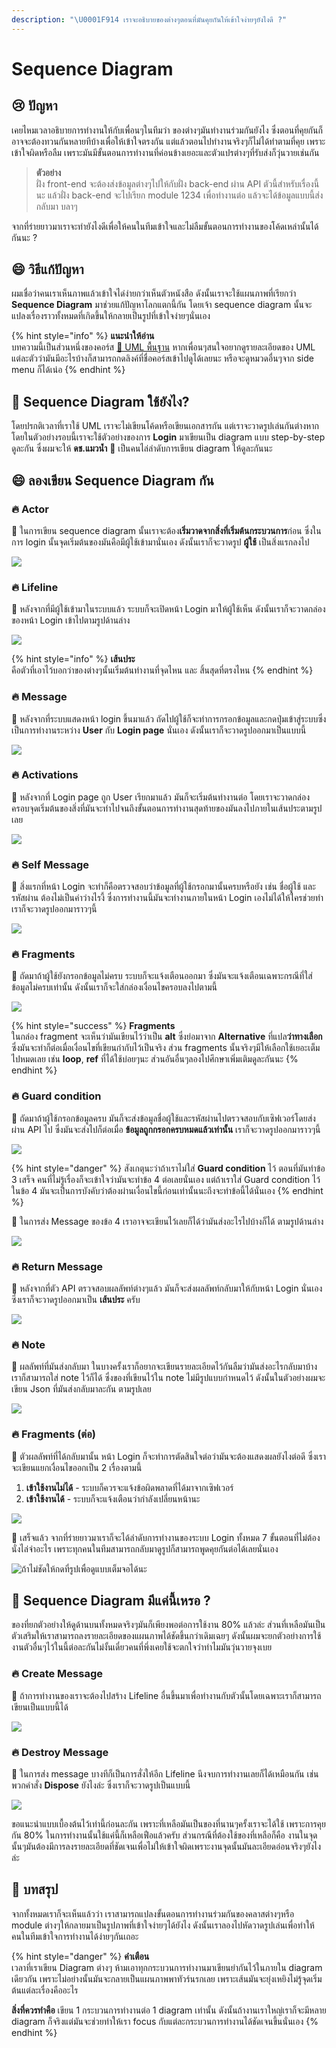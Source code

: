 ```yaml
---
description: "\U0001F914 เราจะอธิบายของต่างๆตอนที่มันคุยกันให้เข้าใจง่ายๆยังไงดี ?"
---
```


# Sequence Diagram

## 😢 ปัญหา

เคยไหมเวลาอธิบายการทำงานให้กับเพื่อนๆในทีมว่า ของต่างๆมันทำงานร่วมกันยังไง ซึ่งตอนที่คุยกันก็อาจจะต้องทวนกันหลายทีบ้างเพื่อให้เข้าใจตรงกัน แต่แล้วตอนไปทำงานจริงๆก็ไม่ได้ทำตามที่คุย เพราะเข้าใจผิดหรือลืม เพราะมันมีขั้นตอนการทำงานที่ค่อนข้างเยอะและตัวแปรต่างๆที่รับส่งก็วุ่นวายเช่นกัน

> **ตัวอย่าง**  
> ฝั่ง front-end จะต้องส่งข้อมูลต่างๆไปให้กับฝั่ง back-end ผ่าน API ตัวนี้สำหรับเรื่องนี้นะ แล้วฝั่ง back-end จะไปเรียก module 1234 เพื่อทำงานต่อ แล้วจะได้ข้อมูลแบบนี้ส่งกลับมา บลาๆ

จากที่ร่ายยาวมาเราจะทำยังไงดีเพื่อให้คนในทีมเข้าใจและไม่ลืมขั้นตอนการทำงานของโค้ดเหล่านั้นได้กันนะ ?

## 😄 วิธีแก้ปัญหา

ผมเชื่อว่าคนเราเห็นภาพแล้วเข้าใจได่ง่ายกว่าเห็นตัวหนังสือ ดังนั้นเราจะใช้แผนภาพที่เรียกว่า **Sequence Diagram** มาช่วยแก้ปัญหาโลกแตกนี้กัน โดยเจ้า sequence diagram นั้นจะแปลงเรื่องราวทั้งหมดที่เกิดขึ้นให้กลายเป็นรูปที่เข้าใจง่ายๆนั่นเอง

{% hint style="info" %}
**แนะนำให้อ่าน**  
บทความนี้เป็นส่วนหนึ่งของคอร์ส [👶 UML พื้นฐาน](https://saladpuk.gitbook.io/learn/basic/uml) หากเพื่อนๆสนใจอยากดูรายละเอียดของ UML แต่ละตัวว่ามันมีอะไรบ้างก็สามารถกดลิงค์ที่ชื่อคอร์สเข้าไปดูได้เลยนะ หรือจะดูหมวดอื่นๆจาก side menu ก็ได้เน่อ
{% endhint %}

## 🤔 Sequence Diagram ใช้ยังไง?

โดยปรกติเวลาที่เราใช้ UML เราจะไม่เขียนโค้ดหรือเขียนเอกสารกัน แต่เราจะวาดรูปเล่นกันต่างหาก โดยในตัวอย่างรอบนี้เราจะใช้ตัวอย่างของการ **Login** มาเขียนเป็น diagram แบบ step-by-step ดูละกัน ซึ่งผมจะให้ **ดช.แมวน้ำ** 🧔 เป็นคนไล่ลำดับการเขียน diagram ให้ดูละกันนะ

## 😄 ลองเขียน Sequence Diagram กัน

### 🔥 Actor

🧔 ในการเขียน sequence diagram นั้นเราจะต้อง**เริ่มวาดจากสิ่งที่เริ่มต้นกระบวนการ**ก่อน ซึ่งในการ login นั้นจุดเริ่มต้นของมันคือมีผู้ใช้เข้ามานั่นเอง ดังนั้นเราก็จะวาดรูป **ผู้ใช้** เป็นสิ่งแรกลงไป

![](../../.gitbook/assets/image%20%2837%29.png)

### 🔥 Lifeline

🧔 หลังจากที่มีผู้ใช้เข้ามาในระบบแล้ว ระบบก็จะเปิดหน้า Login มาให้ผู้ใช้เห็น ดังนั้นเราก็จะวาดกล่องของหน้า Login เข้าไปตามรูปด้านล่าง

![](../../.gitbook/assets/image%20%2862%29.png)

{% hint style="info" %}
**เส้นประ**  
คือตัวที่เอาไว้บอกว่าของต่างๆนั้นเริ่มต้นทำงานที่จุดไหน และ สิ้นสุดที่ตรงไหน
{% endhint %}

### 🔥 Message

🧔 หลังจากที่ระบบแสดงหน้า login ขึ้นมาแล้ว ถัดไปผู้ใช้ก็จะทำการกรอกข้อมูลและกดปุ่มเข้าสู่ระบบซึ่งเป็นการทำงานระหว่าง **User** กับ **Login page** นั่นเอง ดังนั้นเราก็จะวาดรูปออกมาเป็นแบบนี้

![](../../.gitbook/assets/image%20%28330%29.png)

### 🔥 **Activations**

🧔 หลังจากที่ Login page ถูก User เรียกมาแล้ว มันก็จะเริ่มต้นทำงานต่อ โดยเราจะวาดกล่องครอบจุดเริ่มต้นของสิ่งที่มันจะทำไปจนถึงขั้นตอนการทำงานสุดท้ายของมันลงไปภายในเส้นประตามรูปเลย

![](../../.gitbook/assets/image%20%28188%29.png)

###  🔥 **Self Message**

🧔 สิ่งแรกที่หน้า Login จะทำก็คือตรวจสอบว่าข้อมูลที่ผู้ใช้กรอกมานั้นครบหรือยัง เช่น ชื่อผู้ใช้ และ รหัสผ่าน ต้องไม่เป็นค่าว่างไรงี้ ซึ่งการทำงานนี้มันจะทำงานภายในหน้า Login เองไม่ได้ให้ใครช่วยทำ เราก็จะวาดรูปออกมาราวๆนี้

![](../../.gitbook/assets/image%20%28557%29.png)

### 🔥 Fragments

🧔 ถัดมาถ้าผู้ใช้ยังกรอกข้อมูลไม่ครบ ระบบก็จะแจ้งเตือนออกมา ซึ่งมันจะแจ้งเตือนเฉพาะกรณีที่ใส่ข้อมูลไม่ครบเท่านั้น ดังนั้นเราก็จะใส่กล่องเงื่อนไขครอบลงไปตามนี้

![](../../.gitbook/assets/image%20%28469%29.png)

{% hint style="success" %}
**Fragments**  
ในกล่อง fragment จะเห็นว่ามันเขียนไว้ว่าเป็น **alt** ซึ่งย่อมาจาก **Alternative** ที่แปล**ว่าทางเลือก** ซึ่งมันจะทำก็ต่อเมื่อเงื่อนไขที่เขียนกำกับไว้เป็นจริง ส่วน fragments นั้นจริงๆมีให้เลือกใช้เยอะเต็มไปหมดเลย เช่น **loop**, **ref** ที่ได้ใช้บ่อยๆนะ ส่วนอันอื่นๆลองไปศึกษาเพิ่มเติมดูละกันนะ
{% endhint %}

### 🔥 Guard condition

🧔 ถัดมาถ้าผู้ใช้กรอกข้อมูลครบ มันก็จะส่งข้อมูลชื่อผู้ใช้และรหัสผ่านไปตรวจสอบกับเซิฟเวอร์โดยส่งผ่าน API ไป ซึ่งมันจะส่งไปก็ต่อเมื่อ **ข้อมูลถูกกรอกครบหมดแล้วเท่านั้น** เราก็จะวาดรูปออกมาราวๆนี้

![](../../.gitbook/assets/image%20%28464%29.png)

{% hint style="danger" %}
สังเกตุนะว่าถ้าเราไม่ใส่ **Guard condition** ไว้ ตอนที่มันทำข้อ 3 เสร็จ คนที่ไม่รู้เรื่องก็จะเข้าใจว่ามันจะทำข้อ 4 ต่อเลยนั่นเอง แต่ถ้าเราใส่ Guard condition ไว้ในข้อ 4 มันจะเป็นการบังคับว่าต้องผ่านเงื่อนไขนี้ก่อนเท่านั้นนะถึงจะทำข้อนี้ได้นั่นเอง
{% endhint %}

🧔 ในการส่ง Message ของข้อ 4 เราอาจจะเขียนไว้เลยก็ได้ว่ามันส่งอะไรไปบ้างก็ได้ ตามรูปด้านล่าง

![](../../.gitbook/assets/image%20%28315%29.png)

### 🔥 Return Message

🧔 หลังจากที่ตัว API ตรวจสอบผลลัพท์ต่างๆแล้ว มันก็จะส่งผลลัพท์กลับมาให้กับหน้า Login นั่นเอง ซึ่งเราก็จะวาดรูปออกมาเป็น **เส้นประ** ครับ

![](../../.gitbook/assets/image%20%28244%29.png)

### 🔥 Note

🧔 ผลลัพท์ที่มันส่งกลับมา ในบางครั้งเราก็อยากจะเขียนรายละเอียดไว้กันลืมว่ามันส่งอะไรกลับมาบ้าง เราก็สามารถใส่ note ไว้ก็ได้ ซึ่งของที่เขียนไว้ใน note ไม่มีรูปแบบกำหนดไว้ ดังนั้นในตัวอย่างผมจะเขียน Json ที่มันส่งกลับมาละกัน ตามรูปเลย

![](../../.gitbook/assets/image%20%28150%29.png)

### 🔥 Fragments \(ต่อ\)

🧔 ตัวผลลัพท์ที่ได้กลับมานั้น หน้า Login ก็จะทำการตัดสินใจต่อว่ามันจะต้องแสดงผลยังไงต่อดี ซึ่งเราจะเขียนแยกเงื่อนไขออกเป็น 2 เรื่องตามนี้

1. **เข้าใช้งานไม่ได้** - ระบบก็ควรจะแจ้งข้อผิดพลาดที่ได้มาจากเซิฟเวอร์ 
2. **เข้าใช้งานได้** - ระบบก็จะแจ้งเตือนว่ากำลังเปลี่ยนหน้านะ 

![](../../.gitbook/assets/image%20%28142%29.png)

🧔 เสร็จแล้ว จากที่ร่ายยาวมาเราก็จะได้ลำดับการทำงานของระบบ Login ทั้งหมด 7 ขั้นตอนที่ไม่ต้องนั่งไล่จำอะไร เพราะทุกคนในทีมสามารถกลับมาดูรูปก็สามารถพูดคุยกันต่อได้เลยนั่นเอง

![&#xE16;&#xE49;&#xE32;&#xE44;&#xE21;&#xE48;&#xE0A;&#xE31;&#xE14;&#xE43;&#xE2B;&#xE49;&#xE01;&#xE14;&#xE17;&#xE35;&#xE48;&#xE23;&#xE39;&#xE1B;&#xE40;&#xE1E;&#xE37;&#xE48;&#xE2D;&#xE14;&#xE39;&#xE41;&#xE1A;&#xE1A;&#xE40;&#xE15;&#xE47;&#xE21;&#xE08;&#xE2D;&#xE44;&#xE14;&#xE49;&#xE19;&#xE30;](../../.gitbook/assets/image%20%28151%29.png)

## 🤔 Sequence Diagram มีแค่นี้เหรอ ?

ของที่ยกตัวอย่างให้ดูด้านบนทั้งหมดจริงๆมันก็เพียงพอต่อการใช้งาน 80% แล้วล่ะ ส่วนที่เหลือมันเป็นตัวเสริมให้เราสามารถลงรายละเอียดของแผนภาพได้ชัดขึ้นกว่าเดิมเฉยๆ ดังนั้นผมจะยกตัวอย่างการใช้งานตัวอื่นๆไว้ในนี้ต่อละกันไม่งั้นเดี๋ยวคนที่พึ่งเคยใช้จะตกใจว่าทำไมมันวุ่นวายจุงเบย

###  🔥 **Create Message**

🧔 ถ้าการทำงานของเราจะต้องไปสร้าง Lifeline อื่นขึ้นมาเพื่อทำงานกับตัวนั้นโดยเฉพาะเราก็สามารถเขียนเป็นแบบนี้ได้

![](../../.gitbook/assets/image%20%28288%29.png)

### 🔥 Destroy **Message**

🧔 ในการส่ง message บางทีก็เป็นการสั่งให้อีก Lifeline นึงจบการทำงานเลยก็ได้เหมือนกัน เช่นพวกคำสั่ง **Dispose** ยังไงล่ะ ซึ่งเราก็จะวาดรูปเป็นแบบนี้

![](../../.gitbook/assets/image%20%28234%29.png)

ขอแนะนำแบบเบื้องต้นไว้เท่านี้ก่อนละกัน เพราะที่เหลือมันเป็นของที่นานๆครั้งเราจะได้ใช้ เพราะการคุยกัน 80% ในการทำงานนั้นใช้แค่นี้ก็เหลือเฟือแล้วครับ ส่วนกรณีที่ต้องใช้ของที่เหลือก็คือ งานในจุดนั้นๆมันต้องมีการลงรายละเอียดที่ชัดเจนเพื่อไม่ให้เข้าใจผิดเพราะงานจุดนั้นมันละเอียดอ่อนจริงๆยังไงล่ะ

## 🎯 บทสรุป

จากทั้งหมดเราก็จะเห็นแล้วว่า เราสามารถแปลงขั้นตอนการทำงานร่วมกันของคลาสต่างๆหรือ module ต่างๆให้กลายมาเป็นรูปภาพที่เข้าใจง่ายๆได้ยังไง ดังนั้นเราลองไปหัดวาดรูปเล่นเพื่อทำให้คนในทีมเข้าใจการทำงานได้ง่ายๆกันเถอะ

{% hint style="danger" %}
**คำเตือน**  
เวลาที่เราเขียน Diagram ต่างๆ ห้ามเอาทุกกระบวนการทำงานมาเขียนยำกันไว้ในภายใน diagram เดียวกัน เพราะไม่อย่างนั้นมันจะกลายเป็นแผนภาพพาทัวร์นรกเลย เพราะเส้นมันจะยุ่งเหยิงไม่รู้จุดเริ่มต้นแต่ละเรื่องคืออะไร

**สิ่งที่ควรทำคือ** เขียน 1 กระบวนการทำงานต่อ 1 diagram เท่านั้น ดังนั้นถ้างานเราใหญ่เราก็จะมีหลาย diagram ก็จริงแต่มันจะช่วยทำให้เรา focus กับแต่ละกระบวนการทำงานได้ชัดเจนขึ้นนั่นเอง
{% endhint %}

